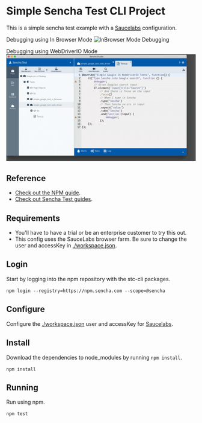 # Simple Sencha Test CLI Project
This is a simple sencha test example with a [Saucelabs](https://saucelabs.com/) configuration.

Debugging using In Browser Mode
![InBrowser Mode Debugging](./simple-debug-in-browser.gif)

Debugging using WebDriverIO Mode
![InBrowser Mode Debugging](./simple-debug-web-driver.gif)

## Reference

* [Check out the NPM guide](https://docs.sencha.com/sencha_test/2.3.0/open_tools_npm/using_npm.html).
* [Check out Sencha Test guides](https://docs.sencha.com/sencha_test/2.3.0/).

## Requirements

* You'll have to have a trial or be an enterprise customer to try this out. 
* This config uses the SauceLabs browser farm. Be sure to change the user and accessKey in [./workspace.json](./workspace.json).

## Login
Start by logging into the npm repository with the stc-cli packages.

```
npm login --registry=https://npm.sencha.com --scope=@sencha
```

## Configure
Configure the [./workspace.json](./workspace.json) user and accessKey for [Saucelabs](https://saucelabs.com/).

## Install
Download the dependencies to node_modules by running `npm install`. 

```
npm install
```

## Running
Run using npm. 

```
npm test
```
